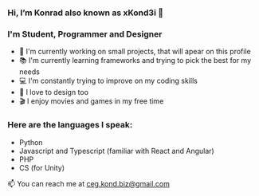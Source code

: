### Hi, I’m Konrad also known as xKond3i 👋

### I'm Student, Programmer and Designer
- 📌 I'm currently working on small projects, that will apear on this profile
- 📚 I'm currently learning frameworks and trying to pick the best for my needs
- 💻 I'm constantly trying to improve on my coding skills
- 🎨 I love to design too
- 🎬 I enjoy movies and games in my free time

### Here are the languages I speak:
- Python
- Javascript and Typescript (familiar with React and Angular)
- PHP
- CS (for Unity)

📫 You can reach me at ceg.kond.biz@gmail.com
